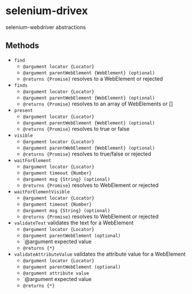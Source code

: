 # selenium-drivex
selenium-webdriver abstractions

## Methods

* `find`
  * `@argument locator {Locator}`
  * `@argument parentWebElement {WebElement} (optional)`
  * `@returns {Promise}` resolves to a WebElement or rejected
* `finds`
  * `@argument locator {Locator}`
  * `@argument parentWebElement {WebElement} (optional)`
  * `@returns {Promise}` resolves to an array of WebElements or []
* `present`
  * `@argument locator {Locator}`
  * `@argument parentWebElement {WebElement} (optional)`
  * `@returns {Promise}` resolves to true or false
* `visible`
  * `@argument locator {Locator}`
  * `@argument parentWebElement {WebElement} (optional)`
  * `@returns {Promise}` resolves to true/false or rejected
* `waitForElement`
  * `@argument locator {Locator}`
  * `@argument timeout {Number}`
  * `@argument msg {String} (optional)`
  * `@returns {Promise}` resolves to WebElement or rejected
* `waitForElementVisible`
  * `@argument locator {Locator}`
  * `@argument timeout {Number}`
  * `@argument msg {String} (optional)`
  * `@returns {Promise}` resolves to WebElement or rejected
* `validateText` validates the text for a WebElement
  * `@argument locator {Locator}`
  * `@argument parentWebElement (optional)`
  * `@argument expected value
  * `@returns {*}`
* `validateAttributeValue` validates the attribute value for a WebElement
  * `@argument locator {Locator}`
  * `@argument parentWebElement (optional)`
  * `@argument attribute value`
  * `@argument expected value
  * `@returns {*}`
